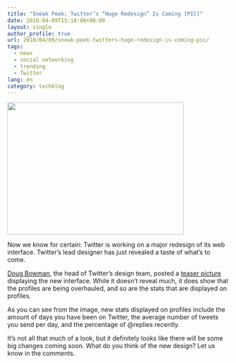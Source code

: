 ```yaml
---
title: "Sneak Peek: Twitter’s “Huge Redesign” Is Coming [PIC]"
date: 2010-04-09T15:18:00+00:00
layout: single
author_profile: true
url: 2010/04/09/sneak-peek-twitters-huge-redesign-is-coming-pic/
tags:
  - news
  - social networking
  - trending
  - Twitter
lang: en
category: techblog
---
```

<div>
  <a href="http://1.bp.blogspot.com/_vaUVXcmC3OI/S789luUhAnI/AAAAAAAAB18/sH3nbKhlzy0/s1600/doug-400.png" imageanchor="1"><img border="0" height="300" src="http://1.bp.blogspot.com/_vaUVXcmC3OI/S789luUhAnI/AAAAAAAAB18/sH3nbKhlzy0/s400/doug-400.png" width="400" /></a>
</div>

Now we know for certain: Twitter is working on a major redesign of its web interface. Twitter’s lead designer has just revealed a taste of what’s to come.

<a href="http://twitter.com/stop" target="_blank">Doug Bowman</a>, the head of Twitter’s design team, posted a <a href="http://dribbble.com/shots/14379-Profile" target="_blank">teaser picture</a> displaying the new interface. While it doesn’t reveal much, it does show that the profiles are being overhauled, and so are the stats that are displayed on profiles.

As you can see from the image, new stats displayed on profiles include the amount of days you have been on Twitter, the average number of tweets you send per day, and the percentage of @replies recently.

It’s not all that much of a look, but it definitely looks like there will be some big changes coming soon. What do you think of the new design? Let us know in the comments.